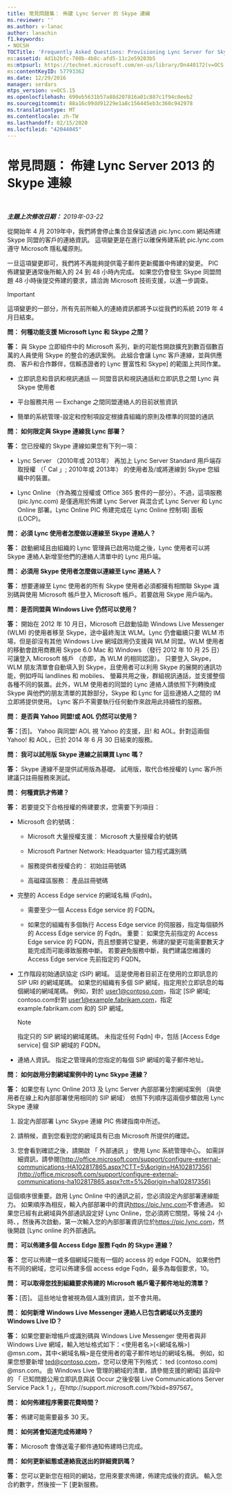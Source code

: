 ```yaml
---
title: 常見問題集： 佈建 Lync Server 的 Skype 連線
ms.reviewer: ''
ms.author: v-lanac
author: lanachin
f1.keywords:
- NOCSH
TOCTitle: 'Frequently Asked Questions: Provisioning Lync Server for Skype connectivity'
ms:assetid: 4d1b2bfc-780b-4b8c-afd5-11c2e59203b5
ms:mtpsurl: https://technet.microsoft.com/en-us/library/Dn440172(v=OCS.15)
ms:contentKeyID: 57793362
ms.date: 12/29/2016
manager: serdars
mtps_version: v=OCS.15
ms.openlocfilehash: 690eb5631b57a88d207816a01c887c1f94c0eeb2
ms.sourcegitcommit: 88a16c09dd91229e1a8c156445eb3c360c942978
ms.translationtype: MT
ms.contentlocale: zh-TW
ms.lasthandoff: 02/15/2020
ms.locfileid: "42044045"
---
```

<div data-xmlns="http://www.w3.org/1999/xhtml">

<div class="topic" data-xmlns="http://www.w3.org/1999/xhtml" data-msxsl="urn:schemas-microsoft-com:xslt" data-cs="http://msdn.microsoft.com/">

<div data-asp="http://msdn2.microsoft.com/asp">

# <a name="frequently-asked-questions-provisioning-lync-server-2013-for-skype-connectivity"></a>常見問題： 佈建 Lync Server 2013 的 Skype 連線

</div>

<div id="mainSection">

<div id="mainBody">

<span> </span>

_**主題上次修改日期：** 2019年-03-22_

從開始年 4 月 2019年中，我們將會停止集合並保留透過 pic.lync.com 網站佈建 Skype 同盟的客戶的連絡資訊。 這項變更是在進行以確保佈建系統 pic.lync.com 遵守 Microsoft 隱私權原則。 
 
一旦這項變更即可，我們將不再能夠提供電子郵件更新擱置中佈建的變更。 PIC 佈建變更通常後所輸入的 24 到 48 小時內完成。 如果您仍會發生 Skype 同盟問題 48 小時後提交佈建的要求，請洽詢 Microsoft 技術支援，以進一步調查。

> [!IMPORTANT]
> 這項變更的一部分，所有先前所輸入的連絡資訊都將予以從我們的系統 2019 年 4 月日結束。


**問： 何種功能支援 Microsoft Lync 和 Skype 之間？**

**答：** 與 Skype 立即組件中的 Microsoft 系列，新的可能性開啟擴充到數百個數百萬的人員使用 Skype 的整合的通訊案例。 此組合會讓 Lync 客戶連線，並與供應商、 客戶和合作夥伴，信賴憑證者的 Lync 豐富性和 Skype] 的範圍上共同作業。

  - 立即訊息和音訊和視訊通話 — 同盟音訊和視訊通話和立即訊息之間 Lync 與 Skype 使用者

  - 平台服務共用 — Exchange 之間同盟連絡人的目前狀態資訊

  - 簡單的系統管理-設定和控制項設定根據貴組織的原則及標準的同盟的通訊

**問： 如何限定與 Skype 連線我 Lync 部署？**

**答：** 您已授權的 Skype 連線如果您有下列一項：

  - Lync Server （2010年或 2013年） 再加上 Lync Server Standard 用戶端存取授權 （「 Cal 」; 2010年或 2013年） 的使用者及/或將連線到 Skype 您組織中的裝置。 

  - Lync Online （作為獨立授權或 Office 365 套件的一部分）。不過，這項服務 (pic.lync.com) 是僅適用於佈建 Lync Server 與混合式 Lync Server 和 Lync Online 部署。Lync Online PIC 佈建完成在 Lync Online 控制項] 面板 (LOCP)。

**問： 必須 Lync 使用者怎麼做以連線至 Skype 連絡人？**

**答：** 啟動網域且由組織的 Lync 管理員已啟用功能之後，Lync 使用者可以將 Skype 連絡人新增至他們的連絡人清單中的 Lync 用戶端。

**問： 必須用 Skype 使用者怎麼做以連線至 Lync 連絡人？**

**答：** 想要連線至 Lync 使用者的所有 Skype 使用者必須都擁有相關聯 Skype 識別碼與使用 Microsoft 帳戶登入 Microsoft 帳戶。若要啟用 Skype 用戶端內。

**問： 是否同盟與 Windows Live 仍然可以使用？**

**答：** 開始在 2012 年 10 月日，Microsoft 已啟動協助 Windows Live Messenger (WLM) 的使用者移至 Skype，途中最終淘汰 WLM。Lync 仍會繼續只要 WLM 市場，但是卻沒有其他 Windows Live 網域啟用仍支援與 WLM 同盟。WLM 使用者的移動會啟用商務用 Skype 6.0 Mac 和 Windows （發行 2012 年 10 月 25 日） 可讓登入 Microsoft 帳戶 （亦即，為 WLM 的相同認證）。 只要登入 Skype，WLM 朋友清單會自動填入到 Skype，且使用者可以利用 Skype 的展開的通訊功能，例如呼叫 landlines 和 mobiles、 螢幕共用之後，群組視訊通話，並支援整個各種不同的裝置。此外，WLM 使用者的同盟的 Lync 連絡人請依照下列轉換成 Skype 與他們的朋友清單的其餘部分，Skype 和 Lync for 這些連絡人之間的 IM 立即將提供使用。 Lync 客戶不需要執行任何動作來啟用此持續性的服務。

**問： 是否與 Yahoo 同盟\!或 AOL 仍然可以使用？**

**答：**[否]。 Yahoo 與同盟\! AOL 視 Yahoo 的支援，且\! 和 AOL。針對這兩個 Yahoo\! 和 AOL，已於 2014 年 6 月 30 日結束的服務。 

**問： 我可以試用版 Skype 連線之前購買 Lync 嗎？**

**答：** Skype 連線不是提供試用版為基礎。 試用版，取代合格授權的 Lync 客戶所建議只註冊服務來測試。

**問： 何種資訊才佈建？**

**答：** 若要提交下合格授權的佈建要求，您需要下列項目：

  - Microsoft 合約號碼：
    
      - Microsoft 大量授權支援： Microsoft 大量授權合約號碼
    
      - Microsoft Partner Network: Headquarter 協力程式識別碼
    
      - 服務提供者授權合約： 初始註冊號碼
    
      - 高磁碟區服務： 產品註冊號碼

  - 完整的 Access Edge service 的網域名稱 (Fqdn)。
    
      - 需要至少一個 Access Edge service 的 FQDN。
    
      - 如果您的組織有多個執行 Access Edge service 的伺服器，指定每個額外的 Access Edge service 的 Fqdn。 重要： 如果您先前指定的 Access Edge service 的 FQDN，而且想要將它變更，佈建的變更可能需要數天才能完成而可能導致服務中斷。 若要避免服務中斷，我們建議您維護的 Access Edge service 先前指定的 FQDN。

  - 工作階段初始通訊協定 (SIP) 網域。 這是使用者目前正在使用的立即訊息的 SIP URI 的網域尾碼。 如果您的組織有多個 SIP 網域，指定用於立即訊息的每個網域的網域尾碼。 例如，對於 user1@contoso.com，指定 [SIP 網域; contoso.com針對 user1@example.fabrikam.com，指定 example.fabrikam.com 和的 SIP 網域。
    
    <div>
    

    > [!NOTE]
    > 指定只的 SIP 網域的網域尾碼。 未指定任何 Fqdn] 中，包括 [Access Edge service] 個 SIP 網域的 FQDN。

    
    </div>

  - 連絡人資訊。 指定之管理員的您指定的每個 SIP 網域的電子郵件地址。

**問： 如何啟用分割網域案例中的 Lync Skype 連線？**

**答：** 如果您有 Lync Online 2013 及 Lync Server 內部部署分割網域案例 （與使用者在線上和內部部署使用相同的 SIP 網域） 依照下列順序這兩個步驟啟用 Lync Skype 連線

1.  設定內部部署 Lync Skype 連線 PIC 佈建指南中所述。

2.  請稍候，直到您看到您的網域具有已由 Microsoft 所提供的確認。

3.  您會看到確認之後，請開啟 「 外部通訊 」 使用 Lync 系統管理中心。 如需詳細資訊，請參閱[http://office.microsoft.com/support/configure-external-communications-HA102817865.aspx?CTT=5\&origin=HA102817356](http://office.microsoft.com/support/configure-external-communications-ha102817865.aspx?ctt=5%26origin=ha102817356)

這個順序很重要。啟用 Lync Online 中的通訊之前，您必須設定內部部署連線能力。 如果順序為相反，輸入內部部署中的資訊<https://pic.lync.com>不會通過。 如果您已經有此網域與外部通訊設定好 Lync Online，您必須將它關閉，等候 24 小時、，然後再次啟動，第一次輸入您的內部部署資訊位於<https://pic.lync.com>，然後開啟 [Lync online 的外部通訊。

**問： 可以佈建多個 Access Edge 服務 Fqdn 的 Skype 連線？**

**答：** 您可以佈建一或多個網域只能有一個的 access 的 edge FQDN。 如果他們有不同的網域，您可以佈建多個 access edge Fqdn，最多為每個要求，10。

**問： 可以取得您找到組織要求佈建的 Microsoft 帳戶電子郵件地址的清單？**

**答：**[否]。 這些地址會被視為個人識別資訊，並不會共用。

**問： 如何新增 Windows Live Messenger 連絡人已包含網域以外支援的 Windows Live ID？**

**答：** 如果您要新增帳戶或識別碼與 Windows Live Messenger 使用者與非 Windows Live 網域，輸入地址格式如下：\<使用者名\>(\<網域名稱\>) @msn.com，其中\<網域名稱\>是在使用者的電子郵件地址的網域名稱。 例如，如果您想要新增 ted@contoso.com，您可以使用下列格式： ted (contoso.com) @msn.com。 由 Windows Live 管理的網域的清單，請參閱支援的網域] 區段中的 「 已知問題公用立即訊息與該 Occur 之後安裝 Live Communications Server Service Pack 1 」，在http://support.microsoft.com/?kbid=897567。

**問： 如何佈建程序需要花費時間？**

**答：** 佈建可能需要最多 30 天。

**問： 如何將會知道完成佈建時？**

**答：** Microsoft 會傳送電子郵件通知佈建時已完成。

**問： 如何更新組態或連絡我送出的詳細資訊嗎？**

**答：** 您可以更新您在相同的網站，您用來要求佈建，佈建完成後的資訊。 輸入您合約數字，然後按一下 [更新服務。

</div>

<span> </span>

</div>

</div>

</div>

